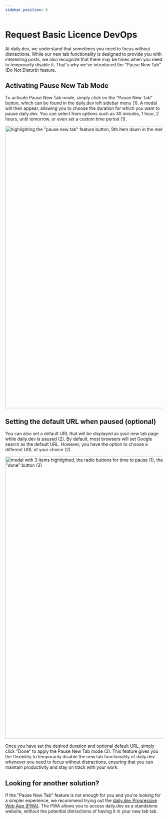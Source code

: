 ```yaml
---
sidebar_position: 6
---
```


# Request Basic Licence DevOps

At daily.dev, we understand that sometimes you need to focus without distractions. While our new tab functionality is designed to provide you with interesting posts, we also recognize that there may be times when you need to temporarily disable it. That's why we've introduced the "Pause New Tab" (Do Not Disturb) feature.

## Activating Pause New Tab Mode

To activate Pause New Tab mode, simply click on the "Pause New Tab" button, which can be found in the daily.dev left sidebar menu (1). A modal will then appear, allowing you to choose the duration for which you want to pause daily.dev. You can select from options such as 30 minutes, 1 hour, 2 hours, until tomorrow, or even set a custom time period (1).

<img src="https://daily-now-res.cloudinary.com/image/upload/v1663400467/docs-v2/pause-new-tab-1.jpg" alt='highlighting the "pause new tab" feature button, 9th item down in the menu (item 1)' width="900" height="900" />

## Setting the default URL when paused (optional)

You can also set a default URL that will be displayed as your new tab page while daily.dev is paused (2). By default, most browsers will set Google search as the default URL. However, you have the option to choose a different URL of your choice (2).

<img src="https://daily-now-res.cloudinary.com/image/upload/v1663400467/docs-v2/pause-new-tab-2.jpg" alt='modal with 3 items highlighted, the radio buttons for time to pause (1), the default URL input above the radio buttons (2) and the "done" button (3)' width="900" height="900" loading="lazy"/>

Once you have set the desired duration and optional default URL, simply click "Done" to apply the Pause New Tab mode (3). This feature gives you the flexibility to temporarily disable the new tab functionality of daily.dev whenever you need to focus without distractions, ensuring that you can maintain productivity and stay on track with your work.

## Looking for another solution?

If the "Pause New Tab" feature is not enough for you and you're looking for a simpler experience, we recommend trying out the [daily.dev Progressive Web App (PWA)](../getting-started/pwa.md). The PWA allows you to access daily.dev as a standalone website, without the potential distractions of having it in your new tab tab. 


